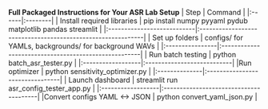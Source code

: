 **Full Packaged Instructions for Your ASR Lab Setup**
| Step	| Command |
|:------|:--------|
| Install required libraries |	pip install numpy pyyaml pydub matplotlib pandas streamlit |
|:---------------------------|:------------------------------------------------------------|
| Set up folders	| configs/ for YAMLs, backgrounds/ for background WAVs |
|:----------------|:-----------------------------------------------------|
| Run batch testing |	python batch_asr_tester.py |
|:------------------|:---------------------------| 
|Run optimizer	| python sensitivity_optimizer.py |
|:--------------|:--------------------------------|
| Launch dashboard	| streamlit run asr_config_tester_app.py |
|:------------------|:---------------------------------------|
|Convert configs YAML <-> JSON	| python convert_yaml_json.py |

